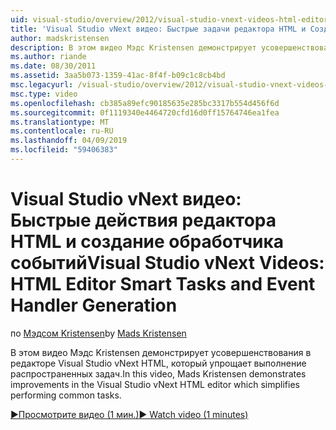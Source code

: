 ```yaml
---
uid: visual-studio/overview/2012/visual-studio-vnext-videos-html-editor-smart-tasks-and-event-handler-generation
title: 'Visual Studio vNext видео: Быстрые задачи редактора HTML и Создание обработчика событий | Документация Майкрософт'
author: madskristensen
description: В этом видео Мэдс Kristensen демонстрирует усовершенствования в редакторе Visual Studio vNext HTML, который упрощает выполнение распространенных задач.
ms.author: riande
ms.date: 08/30/2011
ms.assetid: 3aa5b073-1359-41ac-8f4f-b09c1c8cb4bd
msc.legacyurl: /visual-studio/overview/2012/visual-studio-vnext-videos-html-editor-smart-tasks-and-event-handler-generation
msc.type: video
ms.openlocfilehash: cb385a89efc90185635e285bc3317b554d456f6d
ms.sourcegitcommit: 0f1119340e4464720cfd16d0ff15764746ea1fea
ms.translationtype: MT
ms.contentlocale: ru-RU
ms.lasthandoff: 04/09/2019
ms.locfileid: "59406383"
---
```

# <a name="visual-studio-vnext-videos-html-editor-smart-tasks-and-event-handler-generation"></a><span data-ttu-id="9d6ed-103">Visual Studio vNext видео: Быстрые действия редактора HTML и создание обработчика событий</span><span class="sxs-lookup"><span data-stu-id="9d6ed-103">Visual Studio vNext Videos: HTML Editor Smart Tasks and Event Handler Generation</span></span>

<span data-ttu-id="9d6ed-104">по [Мэдсом Kristensen](https://github.com/madskristensen)</span><span class="sxs-lookup"><span data-stu-id="9d6ed-104">by [Mads Kristensen](https://github.com/madskristensen)</span></span>

<span data-ttu-id="9d6ed-105">В этом видео Мэдс Kristensen демонстрирует усовершенствования в редакторе Visual Studio vNext HTML, который упрощает выполнение распространенных задач.</span><span class="sxs-lookup"><span data-stu-id="9d6ed-105">In this video, Mads Kristensen demonstrates improvements in the Visual Studio vNext HTML editor which simplifies performing common tasks.</span></span>

[<span data-ttu-id="9d6ed-106">&#9654;Просмотрите видео (1 мин.)</span><span class="sxs-lookup"><span data-stu-id="9d6ed-106">&#9654; Watch video (1 minutes)</span></span>](https://channel9.msdn.com/Blogs/ASP-NET-Site-Videos/visual-studio-vnext-videos-html-editor-smart-tasks-and-event-handler-generation)
